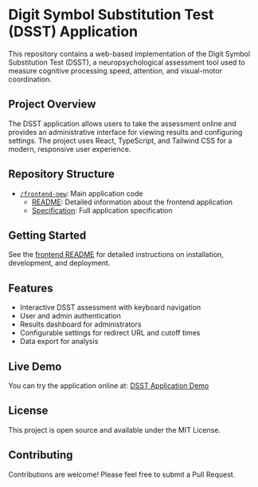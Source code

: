 # Digit Symbol Substitution Test (DSST) Application

This repository contains a web-based implementation of the Digit Symbol Substitution Test (DSST), a neuropsychological assessment tool used to measure cognitive processing speed, attention, and visual-motor coordination.

## Project Overview

The DSST application allows users to take the assessment online and provides an administrative interface for viewing results and configuring settings. The project uses React, TypeScript, and Tailwind CSS for a modern, responsive user experience.

## Repository Structure

- [`/frontend-new`](frontend-new/): Main application code
  - [README](frontend-new/README.md): Detailed information about the frontend application
  - [Specification](frontend-new/docs/DSST_SPEC.md): Full application specification

## Getting Started

See the [frontend README](frontend-new/README.md) for detailed instructions on installation, development, and deployment.

## Features

- Interactive DSST assessment with keyboard navigation
- User and admin authentication
- Results dashboard for administrators
- Configurable settings for redirect URL and cutoff times
- Data export for analysis

## Live Demo

You can try the application online at: [DSST Application Demo](https://YOUR_USERNAME.github.io/DSST)

## License

This project is open source and available under the MIT License.

## Contributing

Contributions are welcome! Please feel free to submit a Pull Request. 